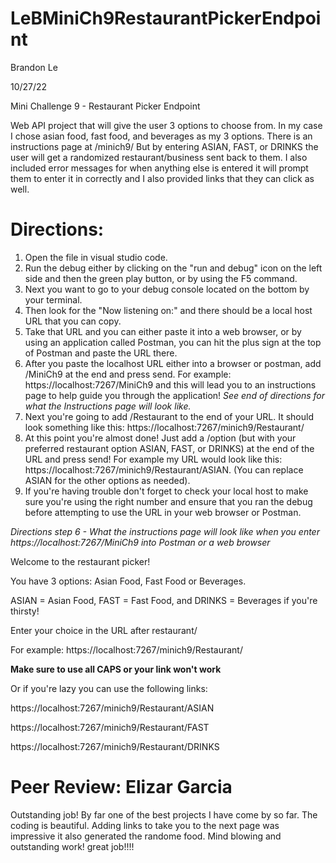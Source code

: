 # LeBMiniCh9RestaurantPickerEndpoint
Brandon Le

10/27/22

Mini Challenge 9 - Restaurant Picker Endpoint

Web API project that will give the user 3 options to choose from. In my case I chose asian food, fast food, and beverages as my 3 options. There is an instructions page at /minich9/ But by entering ASIAN, FAST, or DRINKS the user will get a randomized restaurant/business sent back to them. I also included error messages for when anything else is entered it will prompt them to enter it in correctly and I also provided links that they can click as well.

# Directions:
1. Open the file in visual studio code.
2. Run the debug either by clicking on the "run and debug" icon on the left side and then the green play button, or by using the F5 command.
3. Next you want to go to your debug console located on the bottom by your terminal.
4. Then look for the "Now listening on:" and there should be a local host URL that you can copy.
5. Take that URL and you can either paste it into a web browser, or by using an application called Postman, you can hit the plus sign at the top of Postman and paste the URL there.
6. After you paste the localhost URL either into a browser or postman, add /MiniCh9 at the end and press send. For example: https://localhost:7267/MiniCh9 and this will lead you to an instructions page to help guide you through the application! *See end of directions for what the Instructions page will look like.*
7. Next you're going to add /Restaurant to the end of your URL. It should look something like this: https://localhost:7267/minich9/Restaurant/
8. At this point you're almost done! Just add a /option (but with your preferred restaurant option ASIAN, FAST, or DRINKS) at the end of the URL and press send! For example my URL would look like this: https://localhost:7267/minich9/Restaurant/ASIAN. (You can replace ASIAN for the other options as needed).
9. If you're having trouble don't forget to check your local host to make sure you're using the right number and ensure that you ran the debug before attempting to use the URL in your web browser or Postman.

*Directions step 6 - What the instructions page will look like when you enter https://localhost:7267/MiniCh9 into Postman or a web browser*

Welcome to the restaurant picker!

You have 3 options: Asian Food, Fast Food or Beverages.

ASIAN = Asian Food, FAST = Fast Food, and DRINKS = Beverages if you're thirsty!

Enter your choice in the URL after restaurant/

For example: https://localhost:7267/minich9/Restaurant/

**Make sure to use all CAPS or your link won't work**

Or if you're lazy you can use the following links:

https://localhost:7267/minich9/Restaurant/ASIAN

https://localhost:7267/minich9/Restaurant/FAST

https://localhost:7267/minich9/Restaurant/DRINKS



# Peer Review: Elizar Garcia
Outstanding job! By far one of the best projects I have come by so far. The coding is beautiful. Adding links to take you to the next page was impressive it also generated the randome food. Mind blowing and outstanding work! great job!!!!
